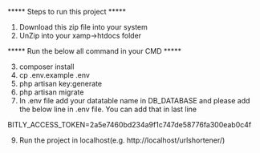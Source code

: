 ***** Steps to run this project *****

1. Download this zip file into your system
2. UnZip into your xamp->htdocs folder

***** Run the below all command in your CMD *****

3. composer install
4. cp .env.example .env
6. php artisan key:generate
7. php artisan migrate
8. In .env file add your datatable name in DB_DATABASE and please add the below line in .env file. You can add that in last line

BITLY_ACCESS_TOKEN=2a5e7460bd234a9f1c747de58776fa300eab0c4f

9. Run the project in localhost(e.g. http://localhost/urlshortener/)

